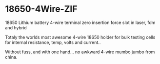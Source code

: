 # 18650-4Wire-ZIF
 18650 Lithium battery 4-wire terminal zero insertion force slot in laser, fdm and hybrid


Totaly the worlds most awesome 4-wire 18650 holder for bulk testing cells for internal resistance, temp, volts and current..

Without fuss, and with one hand... no awkward 4-wire mumbo jumbo from china.

